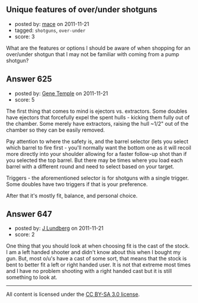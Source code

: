 ## Unique features of over/under shotguns

- posted by: [mace](https://stackexchange.com/users/-1/163-mace) on 2011-11-21
- tagged: `shotguns`, `over-under`
- score: 3

<p>What are the features or options I should be aware of when shopping for an over/under shotgun that I may not be familiar with coming from a pump shotgun?</p>



## Answer 625

- posted by: [Gene Temple](https://stackexchange.com/users/-1/254-gene-temple) on 2011-11-21
- score: 5

<p>The first thing that comes to mind is ejectors vs. extractors.  Some doubles have ejectors that forcefully expel the spent hulls - kicking them fully out of the chamber.  Some merely have extractors, raising the hull ~1/2" out of the chamber so they can be easily removed.  </p>

<p>Pay attention to where the safety is, and the barrel selector (lets you select which barrel to fire first - you'll normally want the bottom one as it will recoil more directly into your shoulder allowing for a faster follow-up shot than if you selected the top barrel.  But there may be times where you load each barrel with a different round and need to select based on your target.</p>

<p>Triggers - the aforementioned selector is for shotguns with a single trigger.  Some doubles have two triggers if that is your preference.</p>

<p>After that it's mostly fit, balance, and personal choice.</p>



## Answer 647

- posted by: [J Lundberg](https://stackexchange.com/users/-1/40-j-lundberg) on 2011-11-21
- score: 2

<p>One thing that you should look at when choosing fit is the cast of the stock.  I am a left handed shooter and didn't know about this when I bought my gun.  But, most o/u's have a cast of some sort, that means that the stock is bent to better fit a left or right handed user.  It is not that extreme most times and I have no problem shooting with a right handed cast but it is still something to look at.</p>




---

All content is licensed under the [CC BY-SA 3.0 license](https://creativecommons.org/licenses/by-sa/3.0/).
